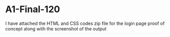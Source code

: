 # A1-Final-120
I have attached the HTML and CSS codes zip file for the login page proof of concept along with the screenshot of the output
